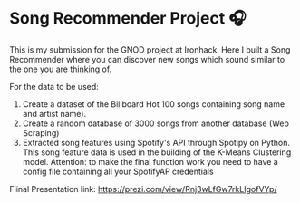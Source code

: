 # Song Recommender Project :headphones:

This is my submission for the GNOD project at Ironhack. 
Here I built a Song Recommender where you can discover new songs which sound similar to the one you are thinking of.


For the data to be used:

1. Create a dataset of the Billboard Hot 100 songs containing song name and artist name). 
2. Create a random database of 3000 songs from another database (Web Scraping)
3. Extracted song features using Spotify's API through Spotipy on Python. This song feature data is used in the building of the K-Means Clustering model. Attention: to make the final function work you need to have a config file containing all your SpotifyAP credentials

Fiinal Presentation link: https://prezi.com/view/Rnj3wLfGw7rkLIgofVYp/
